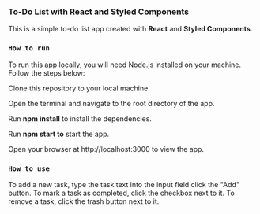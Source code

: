 ### **To-Do List with React and Styled Components**

This is a simple to-do list app created with **React** and **Styled Components**.

### **`How to run`**

To run this app locally, you will need Node.js installed on your machine. Follow the steps below:

Clone this repository to your local machine.

Open the terminal and navigate to the root directory of the app.

Run **npm install** to install the dependencies.

Run **npm start to** start the app.

Open your browser at http://localhost:3000 to view the app.

### `How to use`

To add a new task, type the task text into the input field click the "Add" button. To mark a task as completed, click the checkbox next to it. To remove a task, click the trash button next to it.
